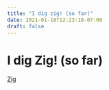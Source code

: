 ```yaml
---
title: "I dig zig! (so far)"
date: 2021-01-18T12:23:18-07:00
draft: false
---
```


I dig Zig! (so far)
===================

[Zig](https://www.ziglang.org)
